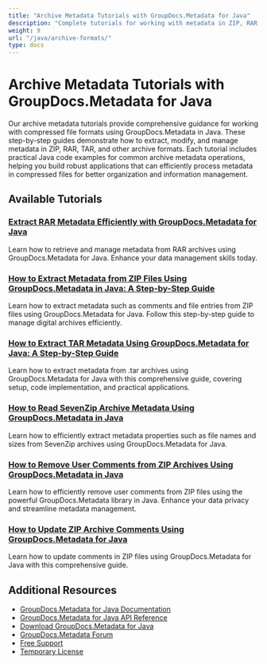 ```yaml
---
title: "Archive Metadata Tutorials with GroupDocs.Metadata for Java"
description: "Complete tutorials for working with metadata in ZIP, RAR, TAR, and other archive formats using GroupDocs.Metadata for Java."
weight: 9
url: "/java/archive-formats/"
type: docs
---
```

# Archive Metadata Tutorials with GroupDocs.Metadata for Java

Our archive metadata tutorials provide comprehensive guidance for working with compressed file formats using GroupDocs.Metadata in Java. These step-by-step guides demonstrate how to extract, modify, and manage metadata in ZIP, RAR, TAR, and other archive formats. Each tutorial includes practical Java code examples for common archive metadata operations, helping you build robust applications that can efficiently process metadata in compressed files for better organization and information management.

## Available Tutorials

### [Extract RAR Metadata Efficiently with GroupDocs.Metadata for Java](./extract-rar-metadata-groupdocs-java/)
Learn how to retrieve and manage metadata from RAR archives using GroupDocs.Metadata for Java. Enhance your data management skills today.

### [How to Extract Metadata from ZIP Files Using GroupDocs.Metadata in Java&#58; A Step-by-Step Guide](./extract-zip-metadata-groupdocs-java-guide/)
Learn how to extract metadata such as comments and file entries from ZIP files using GroupDocs.Metadata for Java. Follow this step-by-step guide to manage digital archives efficiently.

### [How to Extract TAR Metadata Using GroupDocs.Metadata for Java&#58; A Step-by-Step Guide](./extract-tar-metadata-groupdocs-java-guide/)
Learn how to extract metadata from .tar archives using GroupDocs.Metadata for Java with this comprehensive guide, covering setup, code implementation, and practical applications.

### [How to Read SevenZip Archive Metadata Using GroupDocs.Metadata in Java](./read-sevenzip-metadata-groupdocs-java/)
Learn how to efficiently extract metadata properties such as file names and sizes from SevenZip archives using GroupDocs.Metadata for Java.

### [How to Remove User Comments from ZIP Archives Using GroupDocs.Metadata in Java](./remove-user-comments-zip-archives-groupdocs-metadata-java/)
Learn how to efficiently remove user comments from ZIP files using the powerful GroupDocs.Metadata library in Java. Enhance your data privacy and streamline metadata management.

### [How to Update ZIP Archive Comments Using GroupDocs.Metadata for Java](./update-zip-archive-comments-groupdocs-metadata-java/)
Learn how to update comments in ZIP files using GroupDocs.Metadata for Java with this comprehensive guide.

## Additional Resources

- [GroupDocs.Metadata for Java Documentation](https://docs.groupdocs.com/metadata/java/)
- [GroupDocs.Metadata for Java API Reference](https://reference.groupdocs.com/metadata/java/)
- [Download GroupDocs.Metadata for Java](https://releases.groupdocs.com/metadata/java/)
- [GroupDocs.Metadata Forum](https://forum.groupdocs.com/c/metadata)
- [Free Support](https://forum.groupdocs.com/)
- [Temporary License](https://purchase.groupdocs.com/temporary-license/)
